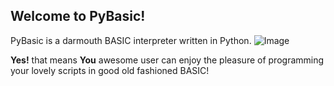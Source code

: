 ## Welcome to PyBasic!

PyBasic is a darmouth BASIC interpreter written in Python.
![Image](https://images.techhive.com/images/idge/imported/imageapi/2014/10/08/18/slide_basiclanguage-100503583-gallery.idge.jpg)

**Yes!** that means **You** awesome user can enjoy the pleasure of programming 
your lovely scripts in good old fashioned BASIC!